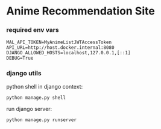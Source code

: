 # Anime Recommendation Site

### required env vars

```
MAL_API_TOKEN=MyAnimeListJWTAccessToken
API_URL=http://host.docker.internal:8080
DJANGO_ALLOWED_HOSTS=localhost,127.0.0.1,[::1]
DEBUG=True
```
### django utils

python shell in django context:

```shell
python manage.py shell
```

run django server:

```shell
python manage.py runserver
```

